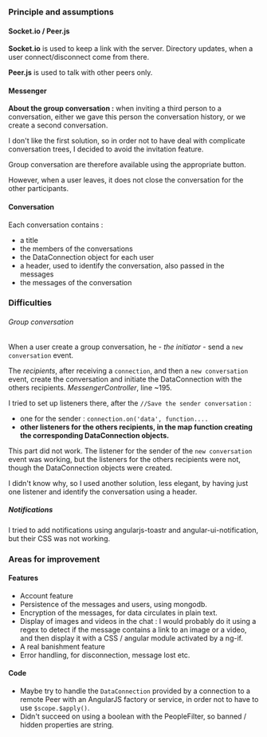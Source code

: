 ### Principle and assumptions ###

#### Socket.io / Peer.js ####
**Socket.io** is used to keep a link with the server. Directory updates, when a user connect/disconnect come from there.


**Peer.js** is used to talk with other peers only.

#### Messenger ####
**About the group conversation :** when inviting a third person to a conversation, either we gave this person the conversation history, or we create a second conversation.


I don't like the first solution, so in order not to have deal with complicate conversation trees, I decided to avoid the invitation feature.


Group conversation are therefore available using the appropriate button.

However, when a user leaves, it does not close the conversation for the other participants. 

#### Conversation ####
Each conversation contains :
* a title
* the members of the conversations
* the DataConnection object for each user
* a header, used to identify the conversation, also passed in the messages
* the messages of the conversation

### Difficulties ###
###### Group conversation ######
When a user create a group conversation, he - *the initiator* - send a `new conversation` event.

The *recipients*, after receiving a `connection`, and then a `new conversation` event, create the conversation and initiate the DataConnection with the others recipients. *MessengerController*, line ~195.

I tried to set up listeners there, after the `//Save the sender conversation` :
* one for the sender : `connection.on('data', function....`
* **other listeners for the others recipients, in the map function creating the corresponding DataConnection objects.**

This part did not work. The listener for the sender of the `new conversation` event was working, but the listeners for the others recipients were not, 
though the DataConnection objects were created.

I didn't know why, so I used another solution, less elegant, by having just one listener and identify the conversation using a header.  

##### Notifications #####
I tried to add notifications using angularjs-toastr and angular-ui-notification, but their CSS was not working.


### Areas for improvement  ###
#### Features ####
* Account feature
* Persistence of the messages and users, using mongodb.
* Encryption of the messages, for data circulates in plain text.
* Display of images and videos in the chat : I would probably do it using a regex to detect if the message contains a link to an image or a video, and then display it with a CSS / angular module activated by a ng-if.
* A real banishment feature
* Error handling, for disconnection, message lost etc.

#### Code ####
* Maybe try to handle the `DataConnection` provided by a connection to a remote Peer with an AngularJS factory or service, in order not to have to use `$scope.$apply()`.
* Didn't succeed on using a boolean with the PeopleFilter, so banned / hidden properties are string.
